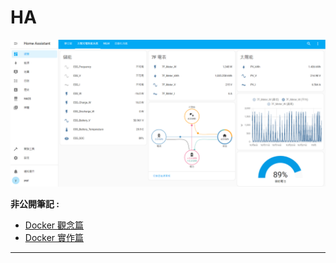# HA
![homeassistant](./readmeImg/homeassistant.png)

<b>非公開筆記 : </b>
<ul>
  <li><a href="https://hackmd.io/KGeOe7OfSJSMwnYqckX34w">Docker 觀念篇</a></li>
  <li><a href="https://hackmd.io/gIsnpqEmQAuCRYOTGBoZFw">Docker 實作篇</a></li>
</ul>


---
